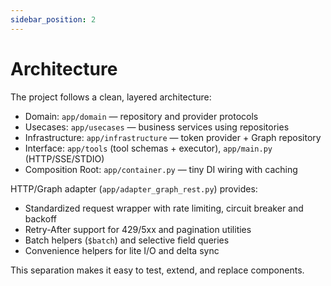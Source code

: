 ```yaml
---
sidebar_position: 2
---
```


# Architecture

The project follows a clean, layered architecture:

- Domain: `app/domain` — repository and provider protocols
- Usecases: `app/usecases` — business services using repositories
- Infrastructure: `app/infrastructure` — token provider + Graph repository
- Interface: `app/tools` (tool schemas + executor), `app/main.py` (HTTP/SSE/STDIO)
- Composition Root: `app/container.py` — tiny DI wiring with caching

HTTP/Graph adapter (`app/adapter_graph_rest.py`) provides:
- Standardized request wrapper with rate limiting, circuit breaker and backoff
- Retry-After support for 429/5xx and pagination utilities
- Batch helpers (`$batch`) and selective field queries
- Convenience helpers for lite I/O and delta sync

This separation makes it easy to test, extend, and replace components.


